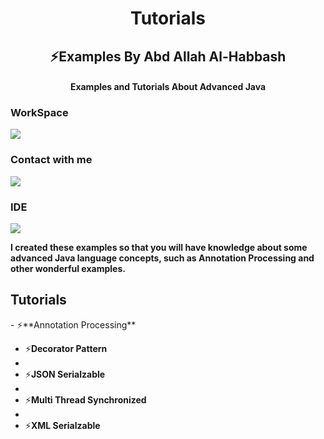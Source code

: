 <h1 align="center">Tutorials</h1>
<h2 align="center">⚡Examples By Abd Allah Al-Habbash</h3>
<h4 align="center">  Examples and Tutorials About Advanced Java</h4>


<h3 align="left">WorkSpace</h3>
<a href ="" target ="_blank"><img src ="https://img.shields.io/badge/NVIDIA-GTX1650-76B900?style=for-the-badge&logo=nvidia&logoColor=white"></a>
<h3 align="left">Contact with me</h3>
<a href ="" target ="_blank"><img src ="https://img.shields.io/badge/Gmail-D14836?style=for-the-badge&logo=gmail&logoColor=white"></a>
<h3 align="left">IDE</h3>
<a href ="" target ="_blank"><img src ="https://img.shields.io/badge/IntelliJ_IDEA-000000.svg?style=for-the-badge&logo=intellij-idea&logoColor=white"></a>



**I created these examples so that you will have knowledge about some advanced Java language concepts, such as Annotation Processing and other wonderful examples.**

<h2 align="left">Tutorials</h2>
- ⚡**Annotation Processing**

- ⚡**Decorator Pattern**
- 
- ⚡**JSON Serialzable**
- 
- ⚡**Multi Thread Synchronized**
- 
- ⚡**XML Serialzable**





